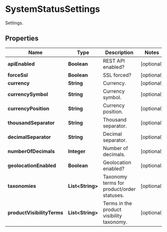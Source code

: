 

# SystemStatusSettings

Settings.

## Properties

Name | Type | Description | Notes
------------ | ------------- | ------------- | -------------
**apiEnabled** | **Boolean** | REST API enabled? |  [optional]
**forceSsl** | **Boolean** | SSL forced? |  [optional]
**currency** | **String** | Currency. |  [optional]
**currencySymbol** | **String** | Currency symbol. |  [optional]
**currencyPosition** | **String** | Currency position. |  [optional]
**thousandSeparator** | **String** | Thousand separator. |  [optional]
**decimalSeparator** | **String** | Decimal separator. |  [optional]
**numberOfDecimals** | **Integer** | Number of decimals. |  [optional]
**geolocationEnabled** | **Boolean** | Geolocation enabled? |  [optional]
**taxonomies** | **List&lt;String&gt;** | Taxonomy terms for product/order statuses. |  [optional]
**productVisibilityTerms** | **List&lt;String&gt;** | Terms in the product visibility taxonomy. |  [optional]



